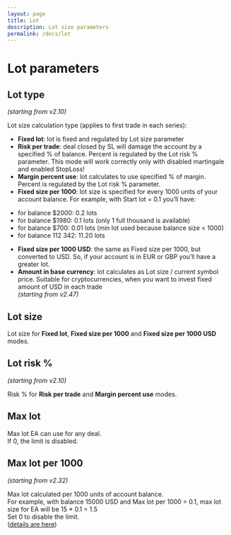 ```yaml
---
layout: page
title: Lot
description: Lot size parameters
permalink: /docs/lot
---
```


# Lot parameters

## Lot type

*(starting from v2.10)*

Lot size calculation type (applies to first trade in each series): <br/>
* **Fixed lot**: lot is fixed and regulated by Lot size parameter <br/>
* **Risk per trade**: deal closed by SL will damage the account by a specified % of balance. Percent is regulated by the Lot risk % parameter. This mode will work correctly only with  disabled martingale and enabled StopLoss! <br/>
* **Margin percent use**: lot calculates to use specified % of margin. Percent is regulated by the Lot risk % parameter. <br/>
* **Fixed size per 1000**: lot size is specified for every 1000 units of your account balance. For example, with Start lot = 0.1 you’ll have: <br/>
- for balance $2000: 0.2 lots <br/>
- for balance $1980: 0.1 lots (only 1 full thousand is available) <br/>
- for balance $700: 0.01 lots (min lot used because balance size < 1000) <br/>
- for balance 112 342: 11.20 lots <br/>
* **Fixed size per 1000 USD**: the same as Fixed size per 1000, but converted to USD. So, if your account is in EUR or GBP you’ll have a greater lot. <br/>
* **Amount in base currency**: lot calculates as Lot size / current symbol price. Suitable for cryptocurrencies, when you want to invest fixed amount of USD in each trade <br/> *(starting from v2.47)*


## Lot size

Lot size for **Fixed lot**, **Fixed size per 1000** and **Fixed size per 1000 USD** modes.


## Lot risk %

*(starting from v2.10)*

Risk % for **Risk per trade** and **Margin percent use** modes.


## Max lot

Max lot EA can use for any deal. <br/>
If 0, the limit is disabled.


## Max lot per 1000

*(starting from v2.32)*

Max lot calculated per 1000 units of account balance.<br/>
For example, with balance 15000 USD and Max lot per 1000 = 0.1, max lot size for EA will be 15 * 0.1 = 1.5 <br/>
Set 0 to disable the limit. <br/>
([details are here](https://communitypowerea.userecho.com/en/communities/1/topics/196-max-lot-option-max-lot-per-1000?))

